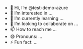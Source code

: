 - 👋 Hi, I’m @test-demo-azure
- 👀 I’m interested in ...
- 🌱 I’m currently learning ...
- 💞️ I’m looking to collaborate on ...
- 📫 How to reach me ...
- 😄 Pronouns: ...
- ⚡ Fun fact: ...

<!---
test-demo-azure/test-demo-azure is a ✨ special ✨ repository because its `README.md` (this file) appears on your GitHub profile.
You can click the Preview link to take a look at your changes.
--->
